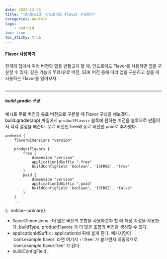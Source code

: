 ```yaml
---
date: 2022-12-26
title: "[Android] 안드로이드 Flavor 구성하기"
categories: Android
tags:
    - android
toc: true
toc_sticky: true
---
```

#### Flavor 사용하기

한개의 앱에서 여러 버전의 앱을 만들고자 할 때, 안드로이드 Flavor를 사용하면 앱을 구분할 수 있다. 같은 기능에 무료/유료 버전, SDK 버전 등에 따라 앱을 구분하고 싶을 때 사용하는 Flavor를 알아보자.  
&nbsp;  

---

##### build.gradle 구성  
예시로 무료 버전과 유료 버전으로 구분할 때 Flavor 구성을 해보겠다.  
build.gradle(app) 파일에서 `productFlavors` 블록에 원하는 버전을 블록으로 만들어서 각각 설정을 해준다. 무료 버전인 free와 유료 버전인 paid로 추가했다.  

```
android {
    flavorDimensions "version"

    productFlavors {
        free {
            dimension "version"
            applicationIdSuffix ".free"
            buildConfigField 'boolean', 'ISFREE', "true"
        }
        paid {
            dimension "version"
            applicationIdSuffix ".paid"
            buildConfigField 'boolean', 'ISFREE', "false"
        }
    }
    ...
```
{: .notice--primary}  

- flavorDimensions : 더 많은 버전의 조합을 사용하고자 할 때 해당 속성을 사용한다. buildType, productFlavors 과 더 많은 조합의 버전을 생성할 수 있다.  
- applicationIdSuffix : applicationId 뒤에 붙게 된다. 패키지명이 'com.example.flavor' 라면 여기서 +'.free' 가 붙으면서 최종적으로 'com.example.flavor.free' 가 된다.  
- buildConfigField : 

